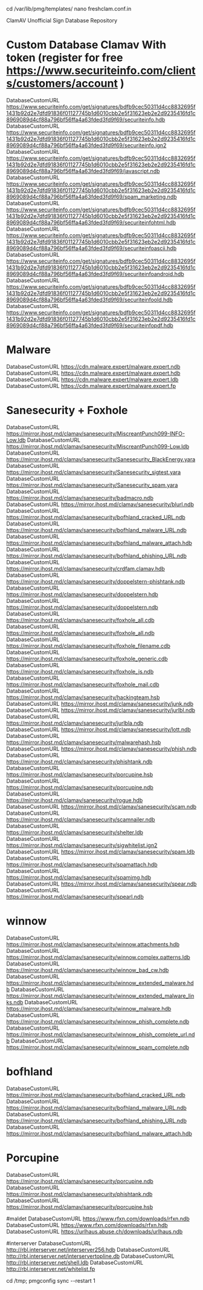 cd /var/lib/pmg/templates/
nano freshclam.conf.in


ClamAV Unofficial Sign Database Repository



# Custom Database Clamav With token (register for free https://www.securiteinfo.com/clients/customers/account ) 
DatabaseCustomURL https://www.securiteinfo.com/get/signatures/bdfb9cec50311d4cc8832695f1431b92d2e7dfd91836f01127745b1d6010cbb2e5f31623eb2e2d9235416fd1c8969089d4cf88a796bf56ffa4a63fded3fd9f69/securiteinfo.hdb
DatabaseCustomURL https://www.securiteinfo.com/get/signatures/bdfb9cec50311d4cc8832695f1431b92d2e7dfd91836f01127745b1d6010cbb2e5f31623eb2e2d9235416fd1c8969089d4cf88a796bf56ffa4a63fded3fd9f69/securiteinfo.ign2
DatabaseCustomURL https://www.securiteinfo.com/get/signatures/bdfb9cec50311d4cc8832695f1431b92d2e7dfd91836f01127745b1d6010cbb2e5f31623eb2e2d9235416fd1c8969089d4cf88a796bf56ffa4a63fded3fd9f69/javascript.ndb
DatabaseCustomURL https://www.securiteinfo.com/get/signatures/bdfb9cec50311d4cc8832695f1431b92d2e7dfd91836f01127745b1d6010cbb2e5f31623eb2e2d9235416fd1c8969089d4cf88a796bf56ffa4a63fded3fd9f69/spam_marketing.ndb
DatabaseCustomURL https://www.securiteinfo.com/get/signatures/bdfb9cec50311d4cc8832695f1431b92d2e7dfd91836f01127745b1d6010cbb2e5f31623eb2e2d9235416fd1c8969089d4cf88a796bf56ffa4a63fded3fd9f69/securiteinfohtml.hdb
DatabaseCustomURL https://www.securiteinfo.com/get/signatures/bdfb9cec50311d4cc8832695f1431b92d2e7dfd91836f01127745b1d6010cbb2e5f31623eb2e2d9235416fd1c8969089d4cf88a796bf56ffa4a63fded3fd9f69/securiteinfoascii.hdb
DatabaseCustomURL https://www.securiteinfo.com/get/signatures/bdfb9cec50311d4cc8832695f1431b92d2e7dfd91836f01127745b1d6010cbb2e5f31623eb2e2d9235416fd1c8969089d4cf88a796bf56ffa4a63fded3fd9f69/securiteinfoandroid.hdb
DatabaseCustomURL https://www.securiteinfo.com/get/signatures/bdfb9cec50311d4cc8832695f1431b92d2e7dfd91836f01127745b1d6010cbb2e5f31623eb2e2d9235416fd1c8969089d4cf88a796bf56ffa4a63fded3fd9f69/securiteinfoold.hdb
DatabaseCustomURL https://www.securiteinfo.com/get/signatures/bdfb9cec50311d4cc8832695f1431b92d2e7dfd91836f01127745b1d6010cbb2e5f31623eb2e2d9235416fd1c8969089d4cf88a796bf56ffa4a63fded3fd9f69/securiteinfopdf.hdb

# Malware
DatabaseCustomURL https://cdn.malware.expert/malware.expert.ndb
DatabaseCustomURL https://cdn.malware.expert/malware.expert.hdb
DatabaseCustomURL https://cdn.malware.expert/malware.expert.ldb
DatabaseCustomURL https://cdn.malware.expert/malware.expert.fp

# Sanesecurity + Foxhole
DatabaseCustomURL https://mirror.ihost.md/clamav/sanesecurity/MiscreantPunch099-INFO-Low.ldb
DatabaseCustomURL https://mirror.ihost.md/clamav/sanesecurity/MiscreantPunch099-Low.ldb
DatabaseCustomURL https://mirror.ihost.md/clamav/sanesecurity/Sanesecurity_BlackEnergy.yara
DatabaseCustomURL https://mirror.ihost.md/clamav/sanesecurity/Sanesecurity_sigtest.yara
DatabaseCustomURL https://mirror.ihost.md/clamav/sanesecurity/Sanesecurity_spam.yara
DatabaseCustomURL https://mirror.ihost.md/clamav/sanesecurity/badmacro.ndb
DatabaseCustomURL https://mirror.ihost.md/clamav/sanesecurity/blurl.ndb
DatabaseCustomURL https://mirror.ihost.md/clamav/sanesecurity/bofhland_cracked_URL.ndb
DatabaseCustomURL https://mirror.ihost.md/clamav/sanesecurity/bofhland_malware_URL.ndb
DatabaseCustomURL https://mirror.ihost.md/clamav/sanesecurity/bofhland_malware_attach.hdb
DatabaseCustomURL https://mirror.ihost.md/clamav/sanesecurity/bofhland_phishing_URL.ndb
DatabaseCustomURL https://mirror.ihost.md/clamav/sanesecurity/crdfam.clamav.hdb
DatabaseCustomURL https://mirror.ihost.md/clamav/sanesecurity/doppelstern-phishtank.ndb
DatabaseCustomURL https://mirror.ihost.md/clamav/sanesecurity/doppelstern.hdb
DatabaseCustomURL https://mirror.ihost.md/clamav/sanesecurity/doppelstern.ndb
DatabaseCustomURL https://mirror.ihost.md/clamav/sanesecurity/foxhole_all.cdb
DatabaseCustomURL https://mirror.ihost.md/clamav/sanesecurity/foxhole_all.ndb
DatabaseCustomURL https://mirror.ihost.md/clamav/sanesecurity/foxhole_filename.cdb
DatabaseCustomURL https://mirror.ihost.md/clamav/sanesecurity/foxhole_generic.cdb
DatabaseCustomURL https://mirror.ihost.md/clamav/sanesecurity/foxhole_js.ndb
DatabaseCustomURL https://mirror.ihost.md/clamav/sanesecurity/foxhole_mail.cdb
DatabaseCustomURL https://mirror.ihost.md/clamav/sanesecurity/hackingteam.hsb
DatabaseCustomURL https://mirror.ihost.md/clamav/sanesecurity/junk.ndb
DatabaseCustomURL https://mirror.ihost.md/clamav/sanesecurity/jurlbl.ndb
DatabaseCustomURL https://mirror.ihost.md/clamav/sanesecurity/jurlbla.ndb
DatabaseCustomURL https://mirror.ihost.md/clamav/sanesecurity/lott.ndb
DatabaseCustomURL https://mirror.ihost.md/clamav/sanesecurity/malwarehash.hsb
DatabaseCustomURL https://mirror.ihost.md/clamav/sanesecurity/phish.ndb
DatabaseCustomURL https://mirror.ihost.md/clamav/sanesecurity/phishtank.ndb
DatabaseCustomURL https://mirror.ihost.md/clamav/sanesecurity/porcupine.hsb
DatabaseCustomURL https://mirror.ihost.md/clamav/sanesecurity/porcupine.ndb
DatabaseCustomURL https://mirror.ihost.md/clamav/sanesecurity/rogue.hdb
DatabaseCustomURL https://mirror.ihost.md/clamav/sanesecurity/scam.ndb
DatabaseCustomURL https://mirror.ihost.md/clamav/sanesecurity/scamnailer.ndb
DatabaseCustomURL https://mirror.ihost.md/clamav/sanesecurity/shelter.ldb
DatabaseCustomURL https://mirror.ihost.md/clamav/sanesecurity/sigwhitelist.ign2
DatabaseCustomURL https://mirror.ihost.md/clamav/sanesecurity/spam.ldb
DatabaseCustomURL https://mirror.ihost.md/clamav/sanesecurity/spamattach.hdb
DatabaseCustomURL https://mirror.ihost.md/clamav/sanesecurity/spamimg.hdb
DatabaseCustomURL https://mirror.ihost.md/clamav/sanesecurity/spear.ndb
DatabaseCustomURL https://mirror.ihost.md/clamav/sanesecurity/spearl.ndb

# winnow
DatabaseCustomURL https://mirror.ihost.md/clamav/sanesecurity/winnow.attachments.hdb
DatabaseCustomURL https://mirror.ihost.md/clamav/sanesecurity/winnow.complex.patterns.ldb
DatabaseCustomURL https://mirror.ihost.md/clamav/sanesecurity/winnow_bad_cw.hdb
DatabaseCustomURL https://mirror.ihost.md/clamav/sanesecurity/winnow_extended_malware.hdb
DatabaseCustomURL https://mirror.ihost.md/clamav/sanesecurity/winnow_extended_malware_links.ndb
DatabaseCustomURL https://mirror.ihost.md/clamav/sanesecurity/winnow_malware.hdb
DatabaseCustomURL https://mirror.ihost.md/clamav/sanesecurity/winnow_phish_complete.ndb
DatabaseCustomURL https://mirror.ihost.md/clamav/sanesecurity/winnow_phish_complete_url.ndb
DatabaseCustomURL https://mirror.ihost.md/clamav/sanesecurity/winnow_spam_complete.ndb

# bofhland
DatabaseCustomURL https://mirror.ihost.md/clamav/sanesecurity/bofhland_cracked_URL.ndb
DatabaseCustomURL https://mirror.ihost.md/clamav/sanesecurity/bofhland_malware_URL.ndb
DatabaseCustomURL https://mirror.ihost.md/clamav/sanesecurity/bofhland_phishing_URL.ndb
DatabaseCustomURL https://mirror.ihost.md/clamav/sanesecurity/bofhland_malware_attach.hdb


# Porcupine
DatabaseCustomURL https://mirror.ihost.md/clamav/sanesecurity/porcupine.ndb
DatabaseCustomURL https://mirror.ihost.md/clamav/sanesecurity/phishtank.ndb
DatabaseCustomURL https://mirror.ihost.md/clamav/sanesecurity/porcupine.hsb

#maldet
DatabaseCustomURL https://www.rfxn.com/downloads/rfxn.ndb
DatabaseCustomURL https://www.rfxn.com/downloads/rfxn.hdb
DatabaseCustomURL https://urlhaus.abuse.ch/downloads/urlhaus.ndb

#interserver
DatabaseCustomURL http://rbl.interserver.net/interserver256.hdb
DatabaseCustomURL http://rbl.interserver.net/interservertopline.db
DatabaseCustomURL http://rbl.interserver.net/shell.ldb
DatabaseCustomURL http://rbl.interserver.net/whitelist.fp

cd /tmp; pmgconfig sync --restart 1
